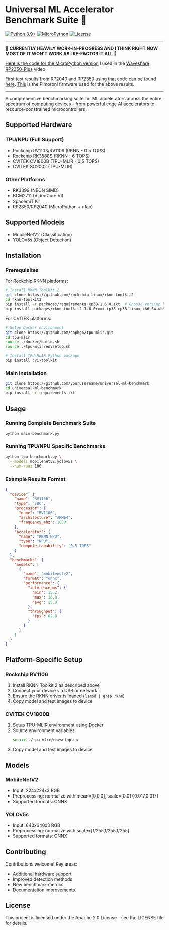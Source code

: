 # Universal ML Accelerator Benchmark Suite 🚀

[![Python 3.9+](https://img.shields.io/badge/python-3.9+-blue.svg)](https://www.python.org/downloads/)
[![MicroPython](https://img.shields.io/badge/micropython-1.19+-yellow.svg)](https://micropython.org/)
[![License](https://img.shields.io/badge/License-Apache%202.0-blue.svg)](https://opensource.org/licenses/Apache-2.0)

------------------------------------------------------------------------------------------------------

🚨 **CURRENTLY HEAVILY WORK-IN-PROGRESS AND I THINK RIGHT NOW MOST OF IT WON'T WORK AS I RE-FACTOR IT ALL** 🚨

[Here is the code for the MicroPython version](https://github.com/platima/ml-accelerator-benchmark/blob/816c4b2387aaf601e4a23f96c9798f3b306a766d/micropython-benchmark.py) I used in the [Waveshare RP2350-Plus](https://youtu.be/bAN2rE3MwOs) video

First test results from RP2040 and RP2350 using that code [can be found here](results/2025-01-10%20RP2040%20RP2350%20Platima.json). [This](https://github.com/pimoroni/pimoroni-pico-rp2350/releases/download/v0.0.11/pico2-v0.0.11-pimoroni-micropython.uf2) is the Pimoroni firmware used for the above results.

------------------------------------------------------------------------------------------------------

A comprehensive benchmarking suite for ML accelerators across the entire spectrum of computing devices - from powerful edge AI accelerators to resource-constrained microcontrollers.

## Supported Hardware

### TPU/NPU (Full Support)
- Rockchip RV1103/RV1106 (RKNN - 0.5 TOPS)
- Rockchip RK3588S (RKNN - 6 TOPS)
- CVITEK CV1800B (TPU-MLIR - 0.5 TOPS)
- CVITEK SG2002 (TPU-MLIR)

### Other Platforms
- RK3399 (NEON SIMD)
- BCM2711 (VideoCore VI)
- SpacemiT K1
- RP2350/RP2040 (MicroPython + ulab)

## Supported Models
- MobileNetV2 (Classification)
- YOLOv5s (Object Detection)

## Installation

### Prerequisites

For Rockchip RKNN platforms:
```bash
# Install RKNN Toolkit 2
git clone https://github.com/rockchip-linux/rknn-toolkit2
cd rknn-toolkit2
pip install -r packages/requirements_cp38-1.6.0.txt  # Choose version based on Python
pip install packages/rknn_toolkit2-1.6.0+xxx-cp38-cp38-linux_x86_64.whl
```

For CVITEK platforms:
```bash
# Setup Docker environment
git clone https://github.com/sophgo/tpu-mlir.git
cd tpu-mlir
source ./docker/build.sh
source ./tpu-mlir/envsetup.sh

# Install TPU-MLIR Python package
pip install cvi-toolkit
```

### Main Installation
```bash
git clone https://github.com/yourusername/universal-ml-benchmark
cd universal-ml-benchmark
pip install -r requirements.txt
```

## Usage

### Running Complete Benchmark Suite
```bash
python main-benchmark.py
```

### Running TPU/NPU Specific Benchmarks
```bash
python tpu-benchmark.py \
  --models mobilenetv2,yolov5s \
  --num-runs 100
```

### Example Results Format
```json
{
  "device": {
    "name": "RV1106",
    "type": "SBC",
    "processor": {
      "name": "RV1106",
      "architecture": "ARM64",
      "frequency_mhz": 1008
    },
    "accelerator": {
      "name": "RKNN NPU",
      "type": "NPU",
      "compute_capability": "0.5 TOPS"
    }
  },
  "benchmarks": {
    "models": [
      {
        "name": "mobilenetv2",
        "format": "onnx",
        "performance": {
          "inference_ms": {
            "min": 15.2,
            "max": 16.8,
            "avg": 15.9
          },
          "throughput": {
            "fps": 62.8
          }
        }
      }
    ]
  }
}
```

## Platform-Specific Setup

### Rockchip RV1106
1. Install RKNN Toolkit 2 as described above
2. Connect your device via USB or network
3. Ensure the RKNN driver is loaded (`lsmod | grep rknn`)
4. Copy model and test images to device

### CVITEK CV1800B
1. Setup TPU-MLIR environment using Docker
2. Source environment variables:
   ```bash
   source ./tpu-mlir/envsetup.sh
   ```
3. Copy model and test images to device

## Models

### MobileNetV2
- Input: 224x224x3 RGB
- Preprocessing: normalize with mean=[0,0,0], scale=[0.017,0.017,0.017]
- Supported formats: ONNX

### YOLOv5s
- Input: 640x640x3 RGB
- Preprocessing: normalize with scale=[1/255,1/255,1/255]
- Supported formats: ONNX

## Contributing

Contributions welcome! Key areas:
- Additional hardware support
- Improved detection methods
- New benchmark metrics
- Documentation improvements

## License

This project is licensed under the Apache 2.0 License - see the LICENSE file for details.
